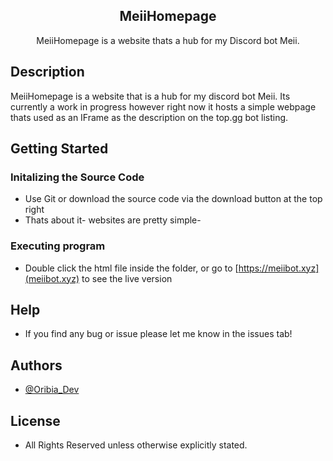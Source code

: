 <p align="center">
 <h2 align="center">MeiiHomepage</h2>
 <p align="center">MeiiHomepage is a website thats a hub for my Discord bot Meii. </p>
</p>

## Description

MeiiHomepage is a website that is a hub for my discord bot Meii. Its currently a work in progress however right now it hosts a simple webpage thats used as an IFrame as the description on the top.gg bot listing. 

## Getting Started

### Initalizing the Source Code

* Use Git or download the source code via the download button at the top right 
* Thats about it- websites are pretty simple-

### Executing program 

* Double click the html file inside the folder, or go to [https://meiibot.xyz](meiibot.xyz) to see the live version

## Help

* If you find any bug or issue please let me know in the issues tab!

## Authors

* [@Oribia_Dev](https://twitter.com/Oribia_Dev)

## License

* All Rights Reserved unless otherwise explicitly stated.
